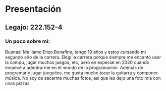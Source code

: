 # Presentación
## Legajo: 222.152-4
### Un poco sobre mí:
Buenas! Me llamo Enzo Bonafine, tengo 19 años y estoy cursando mi segundo año de la carrera. 
Elegí la carrera porque siempre me encantó usar la compu, jugar muchos juegos, etc, pero en especial en 2020 cuando empecé a adentrarme en el mundo de la programación.
Además de programar y jugar jueguitos, me gusta mucho tocar la guitarra y componer música.
No soy de sacarme muchas fotos, así que les dejo una foto mía con unas pizzas
